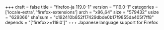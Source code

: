 +++
draft = false
title = "firefox-ja 119.0-1"
version = "119.0-1"
categories = ['locale-extra', 'firefox-extensions']
arch = "x86_64"
size = "579432"
usize = "629366"
sha1sum = "c192410b852f17429dbde0b17f9855da405f7ff8"
depends = "['firefox>=119.0']"
+++
Japanese language support for Firefox